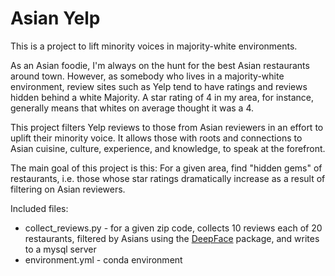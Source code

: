 # Asian Yelp

This is a project to lift minority voices in majority-white environments.

As an Asian foodie, I'm always on the hunt for the best Asian restaurants around town. 
However, as somebody who lives in a majority-white environment, review sites such as Yelp tend to have ratings and reviews hidden behind a white Majority.
A star rating of 4 in my area, for instance, generally means that whites on average thought it was a 4.

This project filters Yelp reviews to those from Asian reviewers in an effort to uplift their minority voice.
It allows those with roots and connections to Asian cuisine, culture, experience, and knowledge, to speak at the forefront.

The main goal of this project is this: For a given area, find "hidden gems" of restaurants, i.e. those whose star ratings dramatically increase as a result of filtering on Asian reviewers.

Included files:
- collect_reviews.py - for a given zip code, collects 10 reviews each of 20 restaurants, filtered by Asians using the [DeepFace](https://github.com/serengil/deepface) package, and writes to a mysql server
- environment.yml - conda environment

